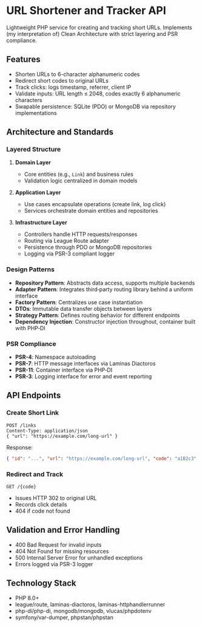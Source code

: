 # URL Shortener and Tracker API

Lightweight PHP service for creating and tracking short URLs. Implements (my interpretation of) Clean Architecture with strict layering and PSR compliance.

## Features

* Shorten URLs to 6-character alphanumeric codes
* Redirect short codes to original URLs
* Track clicks: logs timestamp, referrer, client IP
* Validate inputs: URL length ≤ 2048, codes exactly 6 alphanumeric characters
* Swapable persistence: SQLite (PDO) or MongoDB via repository implementations

## Architecture and Standards

### Layered Structure

1. **Domain Layer**

   * Core entities (e.g., `Link`) and business rules
   * Validation logic centralized in domain models
2. **Application Layer**

   * Use cases encapsulate operations (create link, log click)
   * Services orchestrate domain entities and repositories
3. **Infrastructure Layer**

   * Controllers handle HTTP requests/responses
   * Routing via League Route adapter
   * Persistence through PDO or MongoDB repositories
   * Logging via PSR-3 compliant logger

### Design Patterns

* **Repository Pattern**: Abstracts data access, supports multiple backends
* **Adapter Pattern**: Integrates third‑party routing library behind a uniform interface
* **Factory Pattern**: Centralizes use case instantiation
* **DTOs**: Immutable data transfer objects between layers
* **Strategy Pattern**: Defines routing behavior for different endpoints
* **Dependency Injection**: Constructor injection throughout, container built with PHP‑DI

### PSR Compliance

* **PSR-4**: Namespace autoloading
* **PSR-7**: HTTP message interfaces via Laminas Diactoros
* **PSR-11**: Container interface via PHP‑DI
* **PSR-3**: Logging interface for error and event reporting

## API Endpoints

### Create Short Link

```
POST /links
Content-Type: application/json
{ "url": "https://example.com/long-url" }
```

Response:

```json
{ "id": "...", "url": "https://example.com/long-url", "code": "a1B2c3" }
```

### Redirect and Track

```
GET /{code}
```

* Issues HTTP 302 to original URL
* Records click details
* 404 if code not found

## Validation and Error Handling

* 400 Bad Request for invalid inputs
* 404 Not Found for missing resources
* 500 Internal Server Error for unhandled exceptions
* Errors logged via PSR-3 logger

## Technology Stack

* PHP 8.0+
* league/route, laminas-diactoros, laminas-httphandlerrunner
* php-di/php-di, mongodb/mongodb, vlucas/phpdotenv
* symfony/var-dumper, phpstan/phpstan

